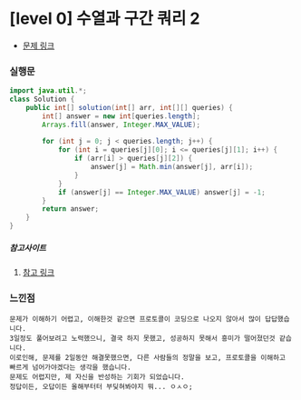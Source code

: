 # [level 0] 수열과 구간 쿼리 2

* [문제 링크](https://school.programmers.co.kr/learn/courses/30/lessons/181923)


### 실행문
```java
import java.util.*;
class Solution {
    public int[] solution(int[] arr, int[][] queries) {
        int[] answer = new int[queries.length];
        Arrays.fill(answer, Integer.MAX_VALUE);
        
        for (int j = 0; j < queries.length; j++) {
            for (int i = queries[j][0]; i <= queries[j][1]; i++) {
                if (arr[i] > queries[j][2]) {
                    answer[j] = Math.min(answer[j], arr[i]);
                }
            }
            if (answer[j] == Integer.MAX_VALUE) answer[j] = -1;
        }
        return answer;
    }
}
```


##### 참고사이트
1. [참고 링크](https://velog.io/@zhyun/%ED%94%84%EB%A1%9C%EA%B7%B8%EB%9E%98%EB%A8%B8%EC%8A%A4-%EC%88%98%EC%97%B4%EA%B3%BC-%EA%B5%AC%EA%B0%84-%EC%BF%BC%EB%A6%AC-2) 


### 느낀점
```
문제가 이해하기 어렵고, 이해한것 같으면 프로토콜이 코딩으로 나오지 않아서 많이 답답했습니다.
3일정도 풀어보려고 노력했으니, 결국 하지 못했고, 성공하지 못해서 흥미가 떨어졌던것 같습니다.
이로인해, 문제를 2일동안 해결못했으면, 다른 사람들의 정말을 보고, 프로토콜을 이해하고 빠르게 넘어가야겠다는 생각을 했습니다.
문제도 어렵지만, 제 자신을 반성하는 기회가 되었습니다.
정답이든, 오답이든 올해부터터 부딪혀봐야지 뭐... ㅇㅅㅇ;
``` 